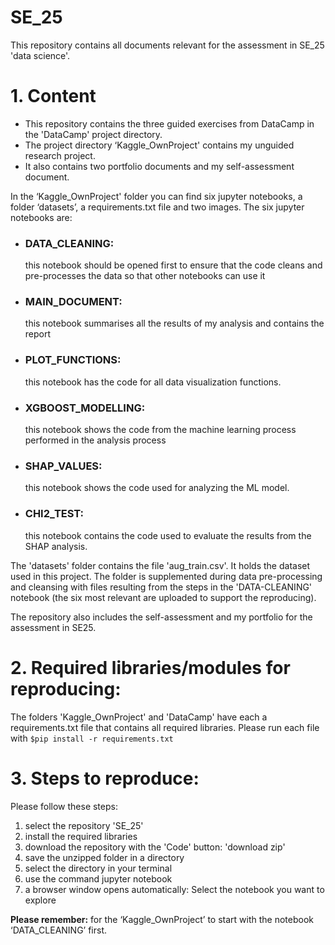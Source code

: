 # **SE_25**

This repository contains all documents relevant for the assessment in SE_25 'data science'.

# 1. Content

- This repository contains the three guided exercises from DataCamp in the 'DataCamp' project directory. 
- The project directory ‘Kaggle_OwnProject' contains my unguided research project.
- It also contains two portfolio documents and my self-assessment document.

In the ‘Kaggle_OwnProject' folder you can find six jupyter notebooks, a folder ‘datasets’, a requirements.txt file and two images. The six jupyter notebooks are:
- ### **DATA_CLEANING:** 
  this notebook should be opened first to ensure that the code cleans and pre-processes the data so that other notebooks can use it
- ### **MAIN_DOCUMENT:** 
  this notebook summarises all the results of my analysis and contains the report
- ### **PLOT_FUNCTIONS:**
  this notebook has the code for all data visualization functions.
- ### **XGBOOST_MODELLING:**
  this notebook shows the code from the machine learning process performed in the analysis process
- ### **SHAP_VALUES:** 
  this notebook shows the code used for analyzing the ML model.
- ### **CHI2_TEST:**
  this notebook contains the code used to evaluate the results from the SHAP analysis. 

The 'datasets' folder contains the file 'aug_train.csv'. It holds the dataset used in this project. The folder is supplemented during data pre-processing and cleansing with files resulting from the steps in the 'DATA-CLEANING' notebook (the six most relevant are uploaded to support the reproducing). 

The repository also includes the self-assessment and my portfolio for the assessment in SE25.

# 2. Required libraries/modules for reproducing:

The folders 'Kaggle_OwnProject' and 'DataCamp' have each a requirements.txt file that contains all required libraries. Please run each file with `$pip install -r requirements.txt`

# 3. Steps to reproduce:

Please follow these steps:
1. select the repository 'SE_25'
2. install the required libraries 
3. download the repository with the 'Code' button: 'download zip'
4. save the unzipped folder in a directory
5. select the directory in your terminal
6. use the command jupyter notebook
7. a browser window opens automatically: Select the notebook you want to explore

**Please remember:** for the ‘Kaggle_OwnProject’ to start with the notebook ‘DATA_CLEANING’ first. 
